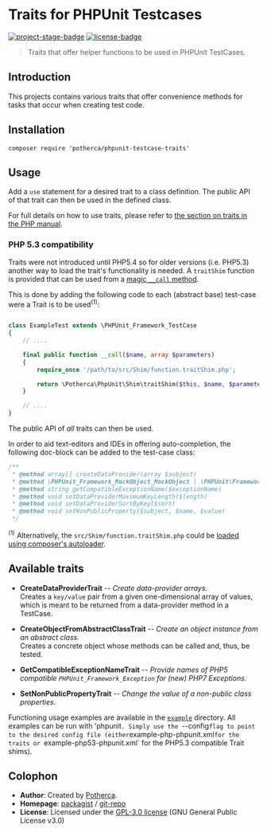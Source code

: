 # Traits for PHPUnit Testcases

[![project-stage-badge]][project-stage-page]
[![license-badge]][gpl-3]

> Traits that offer helper functions to be used in PHPUnit TestCases.

## Introduction

This projects contains various traits that offer convenience methods for tasks
that occur when creating test code.

## Installation

    composer require 'potherca/phpunit-testcase-traits'

## Usage

Add a `use` statement for a desired trait to a class definition. The public API
of that trait can then be used in the defined class.

For full details on how to use traits, please refer to [the section on traits in the PHP manual][php-traits].

### PHP 5.3 compatibility

Traits were not introduced until PHP5.4 so for older versions (i.e. PHP5.3) 
another way to load the trait's functionality is needed. A `traitShim` function 
is provided that can be used from a [magic `__call` method][__call-magic-method].

This is done by adding the following code to each (abstract base) test-case were
a Trait is to be used<sup>(1)</sup>:

```php

class ExampleTest extends \PHPUnit_Framework_TestCase
{
    // ....

    final public function __call($name, array $parameters)
    {
        require_once '/path/to/src/Shim/function.traitShim.php';

        return \Potherca\PhpUnit\Shim\traitShim($this, $name, $parameters);
    }

    // ....
}
```

The public API of _all_ traits can then be used. 

In order to aid text-editors and IDEs in offering auto-completion, the following doc-block can be added to the
test-case class:

```php
/**
 * @method array[] createDataProvider(array $subject)
 * @method \PHPUnit_Framework_MockObject_MockObject | \PHPUnit\Framework\MockObject\MockObject createObjectFromAbstractClass($className)
 * @method string getCompatibleExceptionName($exceptionName)
 * @method void setDataProviderMaximumKeyLength($length)
 * @method void setDataProviderSortByKey($sort)
 * @method void setNonPublicProperty($subject, $name, $value)
 */
```

<sup>(1)</sup> Alternatively, the `src/Shim/function.traitShim.php` could be [loaded using composer's autoloader][composer-load-files].

## Available traits

- **CreateDataProviderTrait** -- _Create data-provider arrays._  
  Creates a `key/value` pair from a given one-dimensional array of values,
  which is meant to be returned from a data-provider method in a TestCase.

- **CreateObjectFromAbstractClassTrait** -- _Create an object instance from an abstract class._  
  Creates a concrete object whose methods can be called and, thus, be tested.
  
- **GetCompatibleExceptionNameTrait** -- _Provide names of PHP5 compatible `PHPUnit_Framework_Exception` for (new) PHP7 Exceptions._

- **SetNonPublicPropertyTrait** -- _Change the value of a non-public class properties._

Functioning usage examples are available in the [`example`](./example) directory. 
All examples can be run with 'phpunit`. Simply use the `--config` flag to point 
to the desired config file (either `example-php-phpunit.xml` for the traits or 
`example-php53-phpunit.xml` for the PHP5.3 compatible Trait shims).

## Colophon

- **Author**: Created by [Potherca][potherca].
- **Homepage**: [packagist][packagist-page] / [git-repo]
- **License**: Licensed under the  [GPL-3.0 license][gpl-3] (GNU General Public License v3.0)

[__call-magic-method]: http://php.net/manual/en/language.oop5.overloading.php#object.call
[composer-load-files]: https://getcomposer.org/doc/04-schema.md#files
[git-repo]: https://gist.github.com/Potherca/c18d2772ecf2485dd4fa701e4abc7881/edit
[gpl-3]: ./LICENSE.md
[license-badge]: https://img.shields.io/badge/License-GPL--3.0-blue.svg
[packagist-page]: https://packagist.org/packages/potherca/phpunit-testcase-traits
[php-traits]: http://php.net/manual/en/language.oop5.traits.php
[potherca]: http://pother.ca/
[project-stage-badge]: http://img.shields.io/badge/Project%20Stage-Development-yellowgreen.svg
[project-stage-page]: http://bl.ocks.org/potherca/raw/a2ae67caa3863a299ba0/
